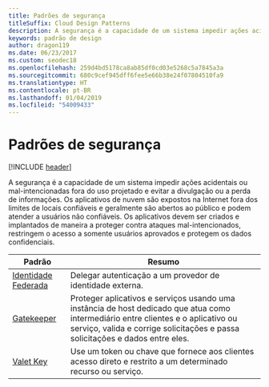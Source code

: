 ```yaml
---
title: Padrões de segurança
titleSuffix: Cloud Design Patterns
description: A segurança é a capacidade de um sistema impedir ações acidentais ou mal-intencionadas fora do uso projetado e evitar a divulgação ou a perda de informações. Os aplicativos de nuvem são expostos na Internet fora dos limites de locais confiáveis e geralmente são abertos ao público e podem atender a usuários não confiáveis. Os aplicativos devem ser criados e implantados de maneira a proteger contra ataques mal-intencionados, restringem o acesso a somente usuários aprovados e protegem os dados confidenciais.
keywords: padrão de design
author: dragon119
ms.date: 06/23/2017
ms.custom: seodec18
ms.openlocfilehash: 259d4bd5178ca8ab85df0cd03e5268c5a7845a3a
ms.sourcegitcommit: 680c9cef945dff6fee5e66b38e24f07804510fa9
ms.translationtype: HT
ms.contentlocale: pt-BR
ms.lasthandoff: 01/04/2019
ms.locfileid: "54009433"
---
```

# <a name="security-patterns"></a>Padrões de segurança

[!INCLUDE [header](../../_includes/header.md)]

A segurança é a capacidade de um sistema impedir ações acidentais ou mal-intencionadas fora do uso projetado e evitar a divulgação ou a perda de informações. Os aplicativos de nuvem são expostos na Internet fora dos limites de locais confiáveis e geralmente são abertos ao público e podem atender a usuários não confiáveis. Os aplicativos devem ser criados e implantados de maneira a proteger contra ataques mal-intencionados, restringem o acesso a somente usuários aprovados e protegem os dados confidenciais.

|                    Padrão                     |                                                                                                         Resumo                                                                                                         |
|------------------------------------------------|-------------------------------------------------------------------------------------------------------------------------------------------------------------------------------------------------------------------------|
| [Identidade Federada](../federated-identity.md) |                                                                                Delegar autenticação a um provedor de identidade externa.                                                                                |
|         [Gatekeeper](../gatekeeper.md)         | Proteger aplicativos e serviços usando uma instância de host dedicado que atua como intermediário entre clientes e o aplicativo ou serviço, valida e corrige solicitações e passa solicitações e dados entre eles. |
|          [Valet Key](../valet-key.md)          |                                                        Use um token ou chave que fornece aos clientes acesso direto e restrito a um determinado recurso ou serviço.                                                        |
